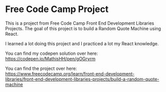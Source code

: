 # Free Code Camp Project

This is a project from Free Code Camp Front End Development Libraries Projects.
The goal of this project is to build a Random Quote Machine using React.

I learned a lot doing this project and I practiced a lot my React knowledge.

You can find my codepen solution over here: https://codepen.io/MathisHH/pen/gOGryrm

You can find the project over here: https://www.freecodecamp.org/learn/front-end-development-libraries/front-end-development-libraries-projects/build-a-random-quote-machine
